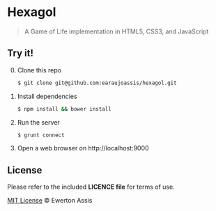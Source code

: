 # Hexagol

> A Game of Life implementation in HTML5, CSS3, and JavaScript

## Try it!

0. Clone this repo

   ```sh
   $ git clone git@github.com:earaujoassis/hexagol.git
   ```

1. Install dependencies

   ```sh
   $ npm install && bower install
   ```

2. Run the server

   ```sh
   $ grunt connect
   ```

3. Open a web browser on http://localhost:9000

## License

Please refer to the included **LICENCE file** for terms of use.

[MIT License](http://ewerton-araujo.mit-license.org/) &copy; Ewerton Assis
